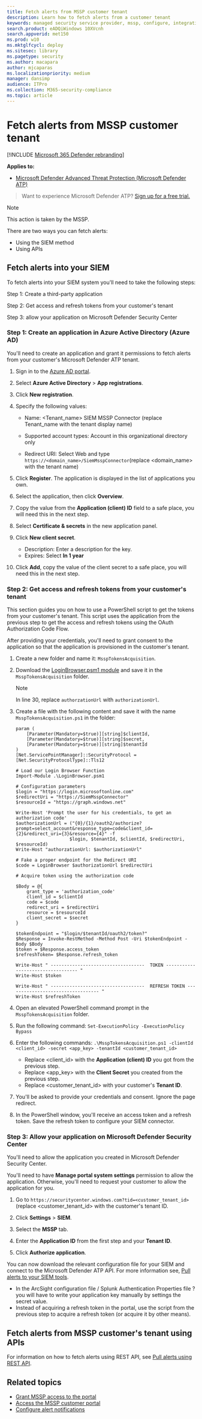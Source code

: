 ```yaml
---
title: Fetch alerts from MSSP customer tenant
description: Learn how to fetch alerts from a customer tenant
keywords: managed security service provider, mssp, configure, integration
search.product: eADQiWindows 10XVcnh
search.appverid: met150
ms.prod: w10
ms.mktglfcycl: deploy
ms.sitesec: library
ms.pagetype: security
ms.author: macapara
author: mjcaparas
ms.localizationpriority: medium
manager: dansimp
audience: ITPro
ms.collection: M365-security-compliance 
ms.topic: article
---
```


# Fetch alerts from MSSP customer tenant

[!INCLUDE [Microsoft 365 Defender rebranding](../../includes/microsoft-defender.md)]


**Applies to:**

- [Microsoft Defender Advanced Threat Protection (Microsoft Defender ATP)](https://go.microsoft.com/fwlink/p/?linkid=2146631)

>Want to experience Microsoft Defender ATP? [Sign up for a free trial.](https://www.microsoft.com/microsoft-365/windows/microsoft-defender-atp?ocid=docs-mssp-support-abovefoldlink)


>[!NOTE]
>This action is taken by the MSSP.


There are two ways you can fetch alerts:
- Using the SIEM method
- Using APIs

## Fetch alerts into your SIEM

To fetch alerts into your SIEM system you'll need to take the following steps:

Step 1: Create a third-party application

Step 2: Get access and refresh tokens from your customer's tenant
 
Step 3: allow your application on Microsoft Defender Security Center
 



### Step 1: Create an application in Azure Active Directory (Azure AD)
 
You'll need to create an application and grant it permissions to fetch alerts from your customer's Microsoft Defender ATP tenant.
 

1. Sign in to the [Azure AD portal](https://aad.portal.azure.com/).

2. Select **Azure Active Directory** > **App registrations**.

 
3. Click **New registration**.
 

4. Specify the following values:

    - Name: \<Tenant_name\> SIEM MSSP Connector (replace Tenant_name with the tenant display name)
 
    - Supported account types: Account in this organizational directory only 
    - Redirect URI: Select Web and type `https://<domain_name>/SiemMsspConnector`(replace <domain_name> with the tenant name)

5. Click **Register**. The application is displayed in the list of applications you own.

6. Select the application, then click **Overview**.

7. Copy the value from the **Application (client) ID** field to a safe place, you will need this in the next step.

8. Select **Certificate & secrets** in the new application panel.

9. Click **New client secret**.


    - Description: Enter a description for the key.
    - Expires: Select **In 1 year**

 
10. Click **Add**, copy the value of the client secret to a safe place, you will need this in the next step.
 

### Step 2: Get access and refresh tokens from your customer's tenant
This section guides you on how to use a PowerShell script to get the tokens from your customer's tenant. This script uses the application from the previous step to get the access and refresh tokens using the OAuth Authorization Code Flow.

After providing your credentials, you'll need to grant consent to the application so that the application is provisioned in the customer's tenant.


1. Create a new folder and name it: `MsspTokensAcquisition`.

2. Download the [LoginBrowser.psm1 module](https://github.com/shawntabrizi/Microsoft-Authentication-with-PowerShell-and-MSAL/blob/master/Authorization%20Code%20Grant%20Flow/LoginBrowser.psm1) and save it in the `MsspTokensAcquisition` folder.

    >[!NOTE]
    >In line 30, replace `authorzationUrl` with `authorizationUrl`.

3. Create a file with the following content and save it with the name `MsspTokensAcquisition.ps1` in the folder:
    ```
    param (
        [Parameter(Mandatory=$true)][string]$clientId,
        [Parameter(Mandatory=$true)][string]$secret,
        [Parameter(Mandatory=$true)][string]$tenantId
    )
    [Net.ServicePointManager]::SecurityProtocol = [Net.SecurityProtocolType]::Tls12

    # Load our Login Browser Function
    Import-Module .\LoginBrowser.psm1

    # Configuration parameters
    $login = "https://login.microsoftonline.com"
    $redirectUri = "https://SiemMsspConnector"
    $resourceId = "https://graph.windows.net"

    Write-Host 'Prompt the user for his credentials, to get an authorization code'
    $authorizationUrl = ("{0}/{1}/oauth2/authorize?prompt=select_account&response_type=code&client_id={2}&redirect_uri={3}&resource={4}" -f
                        $login, $tenantId, $clientId, $redirectUri, $resourceId)
    Write-Host "authorzationUrl: $authorizationUrl"

    # Fake a proper endpoint for the Redirect URI
    $code = LoginBrowser $authorizationUrl $redirectUri

    # Acquire token using the authorization code

    $Body = @{
        grant_type = 'authorization_code'
        client_id = $clientId
        code = $code
        redirect_uri = $redirectUri
        resource = $resourceId
        client_secret = $secret
    }

    $tokenEndpoint = "$login/$tenantId/oauth2/token?"
    $Response = Invoke-RestMethod -Method Post -Uri $tokenEndpoint -Body $Body
    $token = $Response.access_token
    $refreshToken= $Response.refresh_token

    Write-Host " -----------------------------------  TOKEN ---------------------------------- "
    Write-Host $token

    Write-Host " -----------------------------------  REFRESH TOKEN ---------------------------------- "
    Write-Host $refreshToken 
    ```
4. Open an elevated PowerShell command prompt in the `MsspTokensAcquisition` folder.

5. Run the following command: 
   `Set-ExecutionPolicy -ExecutionPolicy Bypass`

6. Enter the following commands: `.\MsspTokensAcquisition.ps1 -clientId <client_id> -secret <app_key> -tenantId <customer_tenant_id>`
 
    - Replace \<client_id\> with the **Application (client) ID** you got from the previous step.
    - Replace \<app_key\> with the **Client Secret** you created from the previous step.
    - Replace \<customer_tenant_id\> with your customer's **Tenant ID**. 
 

7. You'll be asked to provide your credentials and consent. Ignore the page redirect.

8. In the PowerShell window, you'll receive an access token and a refresh token. Save the refresh token to configure your SIEM connector. 

 
### Step 3: Allow your application on Microsoft Defender Security Center
You'll need to allow the application you created in Microsoft Defender Security Center.
 

You'll need to have **Manage portal system settings** permission to allow the application. Otherwise, you'll need to request your customer to allow the application for you.

1. Go to `https://securitycenter.windows.com?tid=<customer_tenant_id>` (replace \<customer_tenant_id\> with the customer's tenant ID.

2. Click **Settings** > **SIEM**. 

3. Select the **MSSP** tab.

4. Enter the **Application ID** from the first step and your **Tenant ID**.

5. Click **Authorize application**. 

 
You can now download the relevant configuration file for your SIEM and connect to the Microsoft Defender ATP API. For more information see, [Pull alerts to your SIEM tools](configure-siem.md).
 

- In the ArcSight configuration file / Splunk Authentication Properties file ? you will have to write your application key manually by settings the secret value.
- Instead of acquiring a refresh token in the portal, use the script from the previous step to acquire a refresh token (or acquire it by other means).

## Fetch alerts from MSSP customer's tenant using APIs
 
For information on how to fetch alerts using REST API, see [Pull alerts using REST API](pull-alerts-using-rest-api.md).


## Related topics
- [Grant MSSP access to the portal](grant-mssp-access.md)
- [Access the MSSP customer portal](access-mssp-portal.md)
- [Configure alert notifications](configure-mssp-notifications.md)
